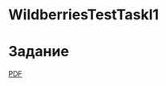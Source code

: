 # WildberriesTestTaskl1

# Задание

[PDF](https://github.com/ZZZDanil/WildberriesTestTaskl1/files/9543617/WB.Tech_.level.1.Golang.pdf)
